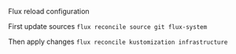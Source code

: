 Flux reload configuration 

First update sources
`flux reconcile source git flux-system`

Then apply changes
`flux reconcile kustomization infrastructure`